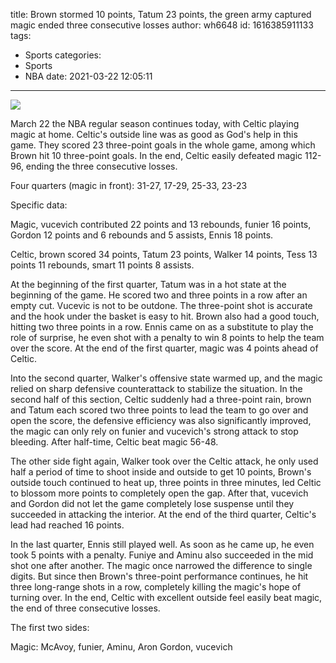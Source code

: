 title: Brown stormed 10 points, Tatum 23 points, the green army captured magic ended three consecutive losses
author: wh6648
id: 1616385911133
tags: 
- Sports
categories: 
- Sports
- NBA
date: 2021-03-22 12:05:11
---
![](https://p9.itc.cn/images01/20210322/87b8aa81b57b4469b963ce46be1615ad.jpeg)


March 22 the NBA regular season continues today, with Celtic playing magic at home. Celtic's outside line was as good as God's help in this game. They scored 23 three-point goals in the whole game, among which Brown hit 10 three-point goals. In the end, Celtic easily defeated magic 112-96, ending the three consecutive losses.

Four quarters (magic in front): 31-27, 17-29, 25-33, 23-23

Specific data:

Magic, vucevich contributed 22 points and 13 rebounds, funier 16 points, Gordon 12 points and 6 rebounds and 5 assists, Ennis 18 points.

Celtic, brown scored 34 points, Tatum 23 points, Walker 14 points, Tess 13 points 11 rebounds, smart 11 points 8 assists.

At the beginning of the first quarter, Tatum was in a hot state at the beginning of the game. He scored two and three points in a row after an empty cut. Vucevic is not to be outdone. The three-point shot is accurate and the hook under the basket is easy to hit. Brown also had a good touch, hitting two three points in a row. Ennis came on as a substitute to play the role of surprise, he even shot with a penalty to win 8 points to help the team over the score. At the end of the first quarter, magic was 4 points ahead of Celtic.

Into the second quarter, Walker's offensive state warmed up, and the magic relied on sharp defensive counterattack to stabilize the situation. In the second half of this section, Celtic suddenly had a three-point rain, brown and Tatum each scored two three points to lead the team to go over and open the score, the defensive efficiency was also significantly improved, the magic can only rely on funier and vucevich's strong attack to stop bleeding. After half-time, Celtic beat magic 56-48.

The other side fight again, Walker took over the Celtic attack, he only used half a period of time to shoot inside and outside to get 10 points, Brown's outside touch continued to heat up, three points in three minutes, led Celtic to blossom more points to completely open the gap. After that, vucevich and Gordon did not let the game completely lose suspense until they succeeded in attacking the interior. At the end of the third quarter, Celtic's lead had reached 16 points.

In the last quarter, Ennis still played well. As soon as he came up, he even took 5 points with a penalty. Funiye and Aminu also succeeded in the mid shot one after another. The magic once narrowed the difference to single digits. But since then Brown's three-point performance continues, he hit three long-range shots in a row, completely killing the magic's hope of turning over. In the end, Celtic with excellent outside feel easily beat magic, the end of three consecutive losses.

The first two sides:

Magic: McAvoy, funier, Aminu, Aron Gordon, vucevich

